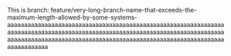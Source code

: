 This is branch: feature/very-long-branch-name-that-exceeds-the-maximum-length-allowed-by-some-systems-aaaaaaaaaaaaaaaaaaaaaaaaaaaaaaaaaaaaaaaaaaaaaaaaaaaaaaaaaaaaaaaaaaaaaaaaaaaaaaaaaaaaaaaaaaaaaaaaaaaaaaaaaaaaaaaaaaaaaaaaaaaaaaaaaaaaaaaaaaaaaaaaaaaaaaaaaaaaaaaaaaaaaaaaaaaaaaaaaaaaaaaaaaaaaaaaaaaaaaaaaaaa

